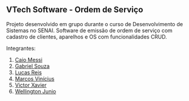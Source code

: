 ## VTech Software - Ordem de Serviço

Projeto desenvolvido em grupo durante o curso de Desenvolvimento de Sistemas no SENAI.
Software de emissão de ordem de serviço com cadastro de clientes, aparelhos e OS com funcionalidades CRUD.

Integrantes:

1. [Caio Messi](https://github.com/Caio-Messi)
2. [Gabriel Souza](https://github.com/Gabriel-DEV-0ti)
3. [Lucas Reis](https://github.com/reeislucaas)
4. [Marcos Vinícius](https://github.com/marcosware)
5. [Victor Xavier](https://github.com/VictorTadiela)
6. [Wellington Junio](https://github.com/WellingtonJunioSilva)
